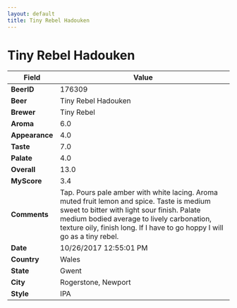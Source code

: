 ```yaml
---
layout: default
title: Tiny Rebel Hadouken
---
```


# Tiny Rebel Hadouken

| Field         | Value     |
|---------------|-----------|
| **BeerID** | 176309 |
| **Beer** | Tiny Rebel Hadouken |
| **Brewer** | Tiny Rebel |
| **Aroma** | 6.0 |
| **Appearance** | 4.0 |
| **Taste** | 7.0 |
| **Palate** | 4.0 |
| **Overall** | 13.0 |
| **MyScore** | 3.4 |
| **Comments** | Tap. Pours pale amber with white lacing. Aroma muted fruit lemon and spice. Taste is medium sweet to bitter with light sour finish. Palate medium bodied average to lively carbonation, texture oily, finish long. If I have to go hoppy I will go as a tiny rebel. |
| **Date** | 10/26/2017 12:55:01 PM |
| **Country** | Wales |
| **State** | Gwent |
| **City** | Rogerstone, Newport |
| **Style** | IPA |
